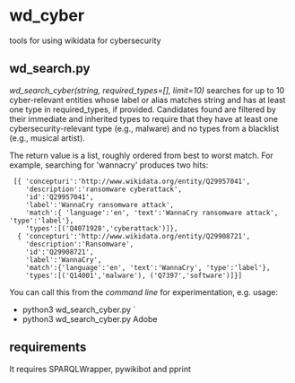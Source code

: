 # wd_cyber
tools for using wikidata for cybersecurity

## wd_search.py 

*wd_search_cyber(string, required_types=[], limit=10)* searches for up to 10 cyber-relevant entities whose label or alias matches string
and has at least one type in required_types, if provided.  Candidates found are filtered by their immediate and inherited types to require that they have at least one cybersecurity-relevant type (e.g., malware) and no types from a blacklist (e.g., musical artist).

The return value is a list, roughly ordered from best to worst match.  For example, searching for 'wannacry' produces two hits:
```
 [{ 'concepturi':'http://www.wikidata.org/entity/Q29957041',
    'description':'ransomware cyberattack',
    'id':'Q29957041',
    'label':'WannaCry ransomware attack',
    'match':{ 'language':'en', 'text':'WannaCry ransomware attack', 'type':'label'},
    'types':[('Q4071928','cyberattack')]},
  { 'concepturi':'http://www.wikidata.org/entity/Q29908721',
    'description':'Ransomware',
    'id':'Q29908721',
    'label':'WannaCry',
    'match':{'language':'en', 'text':'WannaCry', 'type':'label'},
    'types':[('Q14001','malware'), ('Q7397','software')]}]
```

You can call this from the *command line* for experimentation, e.g. usage:
 * python3 wd_search_cyber.py `<string> 
 * python3 wd_search_cyber.py Adobe

## requirements

It requires SPARQLWrapper, pywikibot and pprint
